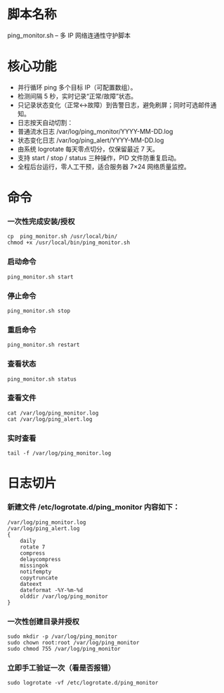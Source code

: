 # 脚本名称
ping_monitor.sh – 多 IP 网络连通性守护脚本

# 核心功能
- 并行循环 ping 多个目标 IP（可配置数组）。
- 检测间隔 5 秒，实时记录“正常/故障”状态。
- 只记录状态变化（正常↔故障）到告警日志，避免刷屏；同时可选邮件通知。
- 日志按天自动切割：
- 普通流水日志 /var/log/ping_monitor/YYYY-MM-DD.log
- 状态变化日志 /var/log/ping_alert/YYYY-MM-DD.log
- 由系统 logrotate 每天零点切分，仅保留最近 7 天。
- 支持 start / stop / status 三种操作，PID 文件防重复启动。
- 全程后台运行，零人工干预，适合服务器 7×24 网络质量监控。



# 命令

### 一次性完成安装/授权
``` 
cp  ping_monitor.sh /usr/local/bin/
chmod +x /usr/local/bin/ping_monitor.sh
``` 

### 启动命令
``` 
ping_monitor.sh start
``` 

### 停止命令
``` 
ping_monitor.sh stop
``` 

### 重启命令
``` 
ping_monitor.sh restart
``` 

### 查看状态
``` 
ping_monitor.sh status
``` 

### 查看文件
``` 
cat /var/log/ping_monitor.log
cat /var/log/ping_alert.log
``` 

### 实时查看
``` 
tail -f /var/log/ping_monitor.log
``` 


# 日志切片
### 新建文件 /etc/logrotate.d/ping_monitor 内容如下：
``` 
/var/log/ping_monitor.log
/var/log/ping_alert.log
{
    daily
    rotate 7
    compress
    delaycompress
    missingok
    notifempty
    copytruncate
    dateext
    dateformat -%Y-%m-%d
    olddir /var/log/ping_monitor
}
``` 

### 一次性创建目录并授权
``` 
sudo mkdir -p /var/log/ping_monitor
sudo chown root:root /var/log/ping_monitor
sudo chmod 755 /var/log/ping_monitor
``` 

### 立即手工验证一次（看是否报错）
``` 
sudo logrotate -vf /etc/logrotate.d/ping_monitor
``` 




